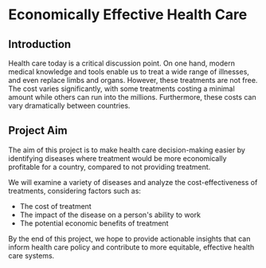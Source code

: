 # Economically Effective Health Care

## Introduction

Health care today is a critical discussion point. On one hand, modern medical knowledge and tools enable us to treat a wide range of illnesses, and even replace limbs and organs. However, these treatments are not free. The cost varies significantly, with some treatments costing a minimal amount while others can run into the millions. Furthermore, these costs can vary dramatically between countries.

## Project Aim

The aim of this project is to make health care decision-making easier by identifying diseases where treatment would be more economically profitable for a country, compared to not providing treatment.

We will examine a variety of diseases and analyze the cost-effectiveness of treatments, considering factors such as:

- The cost of treatment
- The impact of the disease on a person's ability to work
- The potential economic benefits of treatment

By the end of this project, we hope to provide actionable insights that can inform health care policy and contribute to more equitable, effective health care systems.

